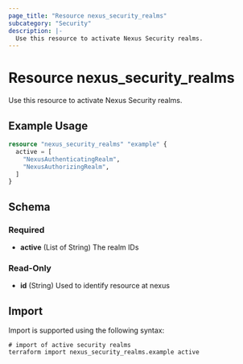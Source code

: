 ```yaml
---
page_title: "Resource nexus_security_realms"
subcategory: "Security"
description: |-
  Use this resource to activate Nexus Security realms.
---
```

# Resource nexus_security_realms
Use this resource to activate Nexus Security realms.
## Example Usage
```terraform
resource "nexus_security_realms" "example" {
  active = [
	"NexusAuthenticatingRealm",
	"NexusAuthorizingRealm",
  ]
}
```
<!-- schema generated by tfplugindocs -->
## Schema

### Required

- **active** (List of String) The realm IDs

### Read-Only

- **id** (String) Used to identify resource at nexus
## Import
Import is supported using the following syntax:
```shell
# import of active security realms
terraform import nexus_security_realms.example active
```
